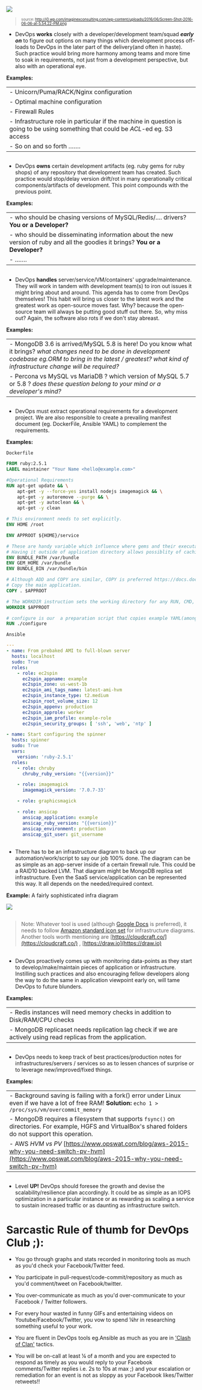 ![](http://i0.wp.com/imaginexconsulting.com/wp-content/uploads/2016/06/Screen-Shot-2016-06-06-at-5.54.22-PM.png)
><sup><sub>source: http://i0.wp.com/imaginexconsulting.com/wp-content/uploads/2016/06/Screen-Shot-2016-06-06-at-5.54.22-PM.png

* DevOps **works** closely with a developer/development team/squad **_early on_** to figure out options on many things which development process off-loads to DevOps in the later part of the delivery(and often in haste). Such practice would bring more harmony among teams and more time to soak in requirements, not just from a development perspective, but also with an operational eye.  

**Examples:**

|   	|
|---	|     
| - Unicorn/Puma/RACK/Nginx configuration|
| - Optimal machine configuration|
| - Firewall Rules|
| - Infrastructure role in particular if the machine in question is going to be using something that could be _ACL_-ed eg. S3 access |
| - So on and so forth …….|

##

*   DevOps **owns** certain development artifacts (eg. ruby gems for ruby shops) of any repository that development team has created. Such practice would stop/delay version drift/rot in many operationally critical components/artifacts of development. This point compounds with the previous point.

**Examples:**

|   	|
|---	|
| - who should be chasing versions of MySQL/Redis/.... drivers?  **You or a Developer?** |
| - who should be disseminating information about the new version of ruby and all the goodies it brings?  **You or a Developer?** |
| -    ……. |

##


*   DevOps **handles** server/service/VM/containers' upgrade/maintenance. They will work in tandem with development team(s) to iron out issues it might bring about and around. This agenda has to come from DevOps themselves! This habit will bring us closer to the latest work and the greatest work as open-source moves fast. Why? because the open-source team will always be putting good stuff out there. So, why miss out? Again, the software also rots if we don't stay abreast.

**Examples:**

|   	|
|---	|
| - MongoDB 3.6 is arrived/MySQL 5.8 is here! Do you know what it brings? _what changes need to be done in development codebase eg.ORM to bring in the latest / greatest?_ _what kind of infrastructure change will be required?_
 | - Percona vs MySQL vs MariaDB ? which version of MySQL 5.7 or 5.8 ? _does these question belong to your mind or a developer's mind?_ |
    
##


*    DevOps must extract operational requirements for a development project. We are also responsible to create a prevailing manifest document (eg. DockerFile, Ansible YAML) to complement the requirements.

**Examples:**

`Dockerfile`
```Dockerfile
FROM ruby:2.5.1
LABEL maintainer "Your Name <hello@example.com>"

#Operational Requirements 
RUN apt-get update && \
    apt-get -y --force-yes install nodejs imagemagick && \
    apt-get -y autoremove --purge && \
    apt-get -y autoclean && \
    apt-get -y clean

# This environment needs to set explicitly. 
ENV HOME /root

ENV APPROOT ${HOME}/service

# These are handy variable which influence where gems and their executables are installed.
# Having it outside of application directory allows possiblity of caching it better in docker image layers.
ENV BUNDLE_PATH /var/bundle
ENV GEM_HOME /var/bundle
ENV BUNDLE_BIN /var/bundle/bin

# Although ADD and COPY are similar, COPY is preferred https://docs.docker.com/develop/develop-images/dockerfile_best-practices/#add-or-copy
# Copy the main application.
COPY . $APPROOT

# The WORKDIR instruction sets the working directory for any RUN, CMD, ENTRYPOINT, COPY and ADD instructions that follow it in the Dockerfile
WORKDIR $APPROOT

# configure is our  a preparation script that copies example YAML(among other things) to named yaml so that app could start up among
RUN ./configure

``` 

`Ansible`
```YAML
---
- name: From prebaked AMI to full-blown server
  hosts: localhost
  sudo: True
  roles:
    - role: ec2spin
      ec2spin_appname: example 
      ec2spin_zone: us-west-1b
      ec2spin_ami_tags_name: latest-ami-hvm
      ec2spin_instance_type: t2.medium
      ec2spin_root_volume_size: 12
      ec2spin_appenv: production
      ec2spin_approle: worker
      ec2spin_iam_profile: example-role
      ec2spin_security_groups: [ 'ssh', 'web', 'ntp' ]

- name: Start configuring the spinner
  hosts: spinner
  sudo: True
  vars:
    version: 'ruby-2.5.1'
  roles:
    - role: chruby
      chruby_ruby_version: "{{version}}"

    - role: imagemagick
      imagemagick_version: '7.0.7-33'

    - role: graphicsmagick

    - role: ansicap
      ansicap_application: example
      ansicap_ruby_version: "{{version}}"
      ansicap_environment: production
      ansicap_git_user: git_username

```

##




*   There has to be an infrastructure diagram to back up our automation/work/script to say our job 100% done. The diagram can be as simple as an app-server inside of a certain firewall rule. This could be a RAID10 backed LVM. That diagram might be MongoDB replica set infrastructure. Even the SaaS service/application can be represented this way. It all depends on the needed/required context.

   **Example:**
A fairly sophisticated infra diagram

![ ](.github/sample.png)

                 
##

>Note: Whatever tool is used (although [Google Docs](https://docs.google.com/drawings/d/1cch96MmZxZib_-KC6RcXkM2P6L0k_32kl_NwFFvEtv4/edit) is preferred), it needs to follow [Amazon standard icon set](https://aws.amazon.com/architecture/icons/) for infrastructure diagrams. Another tools worth mentioning are [https://cloudcraft.co/](https://cloudcraft.co/) , [https://draw.io](https://draw.io)

           
##



*   DevOps proactively comes up with monitoring data-points as they start to develop/make/maintain pieces of application or infrastructure. Instilling such practices and also encouraging fellow developers along the way to do the same in application viewpoint early on, will tame DevOps to future blunders.

**Examples:**

|   	|
|---	|
|-  Redis instances will need memory checks in addition to Disk/RAM/CPU checks |
|-  MongoDB replicaset needs replication lag check if we are actively using read replicas from the application.|

##

*   DevOps needs to keep track of best practices/production notes for infrastructures/servers / services so as to lessen chances of surprise or to leverage new/improved/fixed things.

**Examples:**
      
|   	|
|---	|
|- Background saving is failing with a fork() error under Linux even if we have a lot of free RAM! **Solution:** `echo 1 > /proc/sys/vm/overcommit_memory`|
|- MongoDB requires a filesystem that supports `fsync()` on directories. For example, HGFS and VirtualBox's shared folders do not support this operation.|
|- AWS _HVM vs PV_ [https://www.opswat.com/blog/aws-2015-why-you-need-switch-pv-hvm](https://www.opswat.com/blog/aws-2015-why-you-need-switch-pv-hvm)|


##


*   Level **UP!** DevOps should foresee the growth and devise the scalability/resilience plan accordingly. It could be as simple as an IOPS optimization in a particular instance or as rewarding as scaling a service to sustain increased traffic or as daunting as infrastructure switch.

##
##

# **Sarcastic Rule of thumb for DevOps Club ;):**
    
*   You go through graphs and stats recorded in monitoring tools as much as you'd check your Facebook/Twitter feed. 

*   You participate in pull-request/code-commit/repository as much as you'd comment/tweet on Facebook/twitter.

*   You over-communicate as much as you'd over-communicate to your Facebook / Twitter followers.

*   For every hour wasted in funny GIFs and entertaining videos on Youtube/Facebook/Twitter, you vow to spend ¼hr in researching something useful to your work.

*   You are fluent in DevOps tools eg.Ansible as much as you are in ['Clash of Clan'](https://www.youtube.com/channel/UCD1Em4q90ZUK2R5HKesszJg) tactics.

*   You will be on-call at least ¼ of a month and you are expected to respond as timely as you would reply to your Facebook comments/Twitter replies i.e. 2s to 10s at max ;) and your escalation or remediation for an event is not as sloppy as your Facebook likes/Twitter retweets!!

